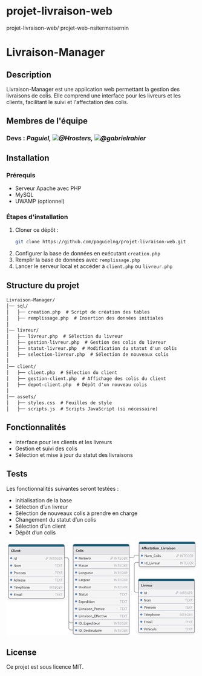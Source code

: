 # projet-livraison-web
projet-livraison-web/ projet-web-nsitermstsernin

# Livraison-Manager

## Description
Livraison-Manager est une application web permettant la gestion des livraisons de colis. Elle comprend une interface pour les livreurs et les clients, facilitant le suivi et l'affectation des colis.

## Membres de l'équipe

### Devs : *Paguiel, ![@Hrosters](https://github.com/hrosters), ![@gabrielrahier](https://github.com/gabrielrahier)*

## Installation

### Prérequis
- Serveur Apache avec PHP
- MySQL
- UWAMP (optionnel)

### Étapes d'installation
1. Cloner ce dépôt :
   ```bash
   git clone https://github.com/paguielng/projet-livraison-web.git
   ```
2. Configurer la base de données en exécutant `creation.php`
3. Remplir la base de données avec `remplissage.php`
4. Lancer le serveur local et accéder à `client.php` ou `livreur.php`

## Structure du projet

```
Livraison-Manager/
│── sql/
│   ├── creation.php  # Script de création des tables
│   ├── remplissage.php  # Insertion des données initiales
│
│── livreur/
│   ├── livreur.php  # Sélection du livreur
│   ├── gestion-livreur.php  # Gestion des colis du livreur
│   ├── statut-livreur.php  # Modification du statut d'un colis
│   ├── selection-livreur.php  # Sélection de nouveaux colis
│
│── client/
│   ├── client.php  # Sélection du client
│   ├── gestion-client.php  # Affichage des colis du client
│   ├── depot-client.php  # Dépôt d'un nouveau colis
│
│── assets/
│   ├── styles.css  # Feuilles de style
│   ├── scripts.js  # Scripts JavaScript (si nécessaire)
```

## Fonctionnalités
- Interface pour les clients et les livreurs
- Gestion et suivi des colis
- Sélection et mise à jour du statut des livraisons

## Tests
Les fonctionnalités suivantes seront testées :
- Initialisation de la base
- Sélection d’un livreur
- Sélection de nouveaux colis à prendre en charge
- Changement du statut d’un colis
- Sélection d’un client
- Dépôt d’un colis

![Description de l'image](https://github.com/paguielng/projet-livraison-web/blob/main/model-complet.png)

## License
Ce projet est sous licence MIT.
